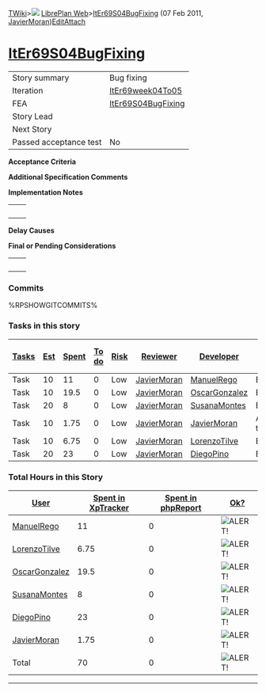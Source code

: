 [TWiki](Main_WebHome)&gt;![](/twiki/pub/TWiki/TWikiDocGraphics/web-bg-small.gif) [LibrePlan Web](LibrePlan_WebHome)&gt;[ItEr69S04BugFixing](LibrePlan_ItEr69S04BugFixing "Topic revision: 8 (07 Feb 2011 - 11:01:24)") (07 Feb 2011, [JavierMoran](Main_JavierMoran))[Edit](LibrePlan_ItEr69S04BugFixing?t=1520343655 "Edit this topic text")[Attach](/twiki/bin/attach/LibrePlan/ItEr69S04BugFixing "Attach an image or document to this topic")  

 [ItEr69S04BugFixing](LibrePlan_ItEr69S04BugFixing)
===================================================

|                        |                                                    |
|------------------------|----------------------------------------------------|
| Story summary          | Bug fixing                                         |
| Iteration              | [ItEr69week04To05](LibrePlan_ItEr69week04To05)     |
| FEA                    | [ItEr69S04BugFixing](LibrePlan_ItEr69S04BugFixing) |
| Story Lead             |                                                    |
| Next Story             |                                                    |
| Passed acceptance test | No                                                 |

**Acceptance Criteria**

**Additional Specification Comments**

**Implementation Notes**

|     |     |
|-----|-----|
|     |     |

**Delay Causes**

**Final or Pending Considerations**

|     |     |
|-----|-----|
|     |     |

###  Commits

%RPSHOWGITCOMMITS%

###  Tasks in this story

| [Tasks](LibrePlan_ItEr69S04BugFixing?sortcol=0;table=2;up=0#sorted_table "Sort by this column") | [Est](LibrePlan_ItEr69S04BugFixing?sortcol=1;table=2;up=0#sorted_table "Sort by this column") | [Spent](LibrePlan_ItEr69S04BugFixing?sortcol=2;table=2;up=0#sorted_table "Sort by this column") | [To do](LibrePlan_ItEr69S04BugFixing?sortcol=3;table=2;up=0#sorted_table "Sort by this column") | [Risk](LibrePlan_ItEr69S04BugFixing?sortcol=4;table=2;up=0#sorted_table "Sort by this column") | [Reviewer](LibrePlan_ItEr69S04BugFixing?sortcol=5;table=2;up=0#sorted_table "Sort by this column") | [Developer](LibrePlan_ItEr69S04BugFixing?sortcol=6;table=2;up=0#sorted_table "Sort by this column") | [Task Name](LibrePlan_ItEr69S04BugFixing?sortcol=7;table=2;up=0#sorted_table "Sort by this column") | [Start Date](LibrePlan_ItEr69S04BugFixing?sortcol=8;table=2;up=0#sorted_table "Sort by this column") | [Est End Date](LibrePlan_ItEr69S04BugFixing?sortcol=9;table=2;up=0#sorted_table "Sort by this column") | [End Date](LibrePlan_ItEr69S04BugFixing?sortcol=10;table=2;up=0#sorted_table "Sort by this column") |
|-------------------------------------------------------------------------------------------------|-----------------------------------------------------------------------------------------------|-------------------------------------------------------------------------------------------------|-------------------------------------------------------------------------------------------------|------------------------------------------------------------------------------------------------|----------------------------------------------------------------------------------------------------|-----------------------------------------------------------------------------------------------------|-----------------------------------------------------------------------------------------------------|------------------------------------------------------------------------------------------------------|--------------------------------------------------------------------------------------------------------|-----------------------------------------------------------------------------------------------------|
| Task                                                                                            | 10                                                                                            | 11                                                                                              | 0                                                                                               | Low                                                                                            | [JavierMoran](Main_JavierMoran)                                                                    | [ManuelRego](Main_ManuelRego)                                                                       | Bug fixing.                                                                                         |                                                                                                      |                                                                                                        |                                                                                                     |
| Task                                                                                            | 10                                                                                            | 19.5                                                                                            | 0                                                                                               | Low                                                                                            | [JavierMoran](Main_JavierMoran)                                                                    | [OscarGonzalez](Main_OscarGonzalez)                                                                 | Bug fixing.                                                                                         |                                                                                                      |                                                                                                        |                                                                                                     |
| Task                                                                                            | 20                                                                                            | 8                                                                                               | 0                                                                                               | Low                                                                                            | [JavierMoran](Main_JavierMoran)                                                                    | [SusanaMontes](Main_SusanaMontes)                                                                   | Bug fixing                                                                                          |                                                                                                      |                                                                                                        |                                                                                                     |
| Task                                                                                            | 10                                                                                            | 1.75                                                                                            | 0                                                                                               | Low                                                                                            | [JavierMoran](Main_JavierMoran)                                                                    | [JavierMoran](Main_JavierMoran)                                                                     | Application testing                                                                                 |                                                                                                      |                                                                                                        |                                                                                                     |
| Task                                                                                            | 10                                                                                            | 6.75                                                                                            | 0                                                                                               | Low                                                                                            | [JavierMoran](Main_JavierMoran)                                                                    | [LorenzoTilve](Main_LorenzoTilve)                                                                   | Bug fixing                                                                                          |                                                                                                      |                                                                                                        |                                                                                                     |
| Task                                                                                            | 20                                                                                            | 23                                                                                              | 0                                                                                               | Low                                                                                            | [JavierMoran](Main_JavierMoran)                                                                    | [DiegoPino](Main_DiegoPino)                                                                         | Bug fixing                                                                                          |                                                                                                      |                                                                                                        |                                                                                                     |

###  Total Hours in this Story

| [User](LibrePlan_ItEr69S04BugFixing?sortcol=0;table=3;up=0#sorted_table "Sort by this column") | [Spent in XpTracker](LibrePlan_ItEr69S04BugFixing?sortcol=1;table=3;up=0#sorted_table "Sort by this column") | [Spent in phpReport](LibrePlan_ItEr69S04BugFixing?sortcol=2;table=3;up=0#sorted_table "Sort by this column") | [Ok?](LibrePlan_ItEr69S04BugFixing?sortcol=3;table=3;up=0#sorted_table "Sort by this column") |
|------------------------------------------------------------------------------------------------|--------------------------------------------------------------------------------------------------------------|--------------------------------------------------------------------------------------------------------------|-----------------------------------------------------------------------------------------------|
| [ManuelRego](Main_ManuelRego)                                                                  | 11                                                                                                           | 0                                                                                                            | ![ALERT!](/twiki/pub/TWiki/TWikiDocGraphics/warning.gif "ALERT!")                             |
| [LorenzoTilve](Main_LorenzoTilve)                                                              | 6.75                                                                                                         | 0                                                                                                            | ![ALERT!](/twiki/pub/TWiki/TWikiDocGraphics/warning.gif "ALERT!")                             |
| [OscarGonzalez](Main_OscarGonzalez)                                                            | 19.5                                                                                                         | 0                                                                                                            | ![ALERT!](/twiki/pub/TWiki/TWikiDocGraphics/warning.gif "ALERT!")                             |
| [SusanaMontes](Main_SusanaMontes)                                                              | 8                                                                                                            | 0                                                                                                            | ![ALERT!](/twiki/pub/TWiki/TWikiDocGraphics/warning.gif "ALERT!")                             |
| [DiegoPino](Main_DiegoPino)                                                                    | 23                                                                                                           | 0                                                                                                            | ![ALERT!](/twiki/pub/TWiki/TWikiDocGraphics/warning.gif "ALERT!")                             |
| [JavierMoran](Main_JavierMoran)                                                                | 1.75                                                                                                         | 0                                                                                                            | ![ALERT!](/twiki/pub/TWiki/TWikiDocGraphics/warning.gif "ALERT!")                             |
| Total                                                                                          | 70                                                                                                           | 0                                                                                                            | ![ALERT!](/twiki/pub/TWiki/TWikiDocGraphics/warning.gif "ALERT!")                             |

------------------------------------------------------------------------
